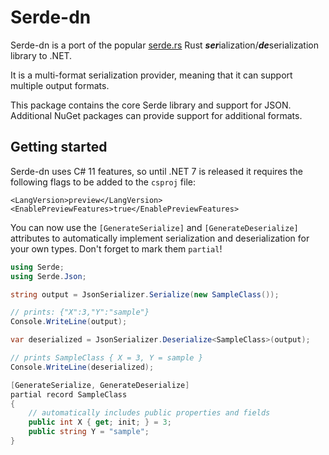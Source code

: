 # Serde-dn

Serde-dn is a port of the popular [serde.rs](https://serde.rs) Rust ***ser***ialization/***de***serialization
library to .NET.

It is a multi-format serialization provider, meaning that it can support multiple output formats.

This package contains the core Serde library and support for JSON. Additional NuGet packages can provide support for additional formats.

## Getting started

Serde-dn uses C# 11 features, so until .NET 7 is released it requires the following flags to be added to the `csproj` file:

```
<LangVersion>preview</LangVersion>
<EnablePreviewFeatures>true</EnablePreviewFeatures>
```

You can now use the `[GenerateSerialize]` and `[GenerateDeserialize]` attributes to automatically implement serialization and
deserialization for your own types. Don't forget to mark them `partial`!

```csharp
using Serde;
using Serde.Json;

string output = JsonSerializer.Serialize(new SampleClass());

// prints: {"X":3,"Y":"sample"}
Console.WriteLine(output);

var deserialized = JsonSerializer.Deserialize<SampleClass>(output);

// prints SampleClass { X = 3, Y = sample }
Console.WriteLine(deserialized);

[GenerateSerialize, GenerateDeserialize]
partial record SampleClass
{
    // automatically includes public properties and fields
    public int X { get; init; } = 3;
    public string Y = "sample";
}
```
